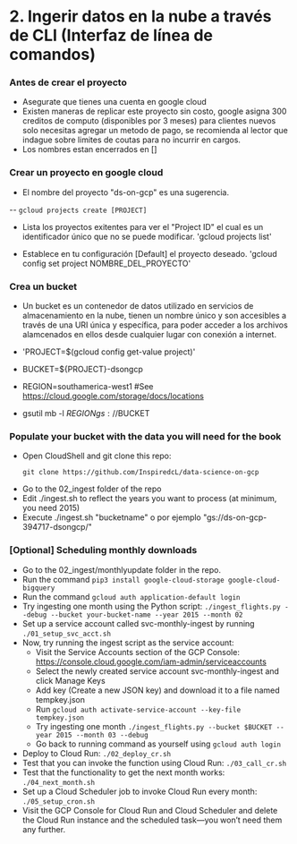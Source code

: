 # 2. Ingerir datos en la nube a través de CLI (Interfaz de línea de comandos)

### Antes de crear el proyecto
* Asegurate que tienes una cuenta en google cloud
* Existen maneras de replicar este proyecto sin costo, google asigna 300 creditos de computo (disponibles por 3 meses) para clientes nuevos solo necesitas agregar un metodo de pago, se recomienda al lector que indague sobre limites de coutas para no incurrir en cargos.
* Los nombres estan encerrados en []

### Crear un proyecto en google cloud

* El nombre del proyecto "ds-on-gcp" es una sugerencia.
  
-- `gcloud projects create [PROJECT]`

* Lista los proyectos exitentes para ver el "Project ID" el cual es un identificador único que no se puede modificar.
'gcloud projects list'

* Establece en tu configuración [Default] el proyecto deseado. 
'gcloud config set project NOMBRE_DEL_PROYECTO'  
  
### Crea un bucket

* Un bucket es un contenedor de datos utilizado en servicios de almacenamiento en la nube, tienen un nombre único y son accesibles a través de una URI única y específica, para poder acceder a los archivos alamcenados en ellos desde cualquier lugar con conexión a internet.
  
* 'PROJECT=$(gcloud config get-value project)'
* BUCKET=${PROJECT}-dsongcp
* REGION=southamerica-west1 #See https://cloud.google.com/storage/docs/locations
* gsutil mb -l $REGION gs://$BUCKET

### Populate your bucket with the data you will need for the book

* Open CloudShell and git clone this repo:
    ```git
    git clone https://github.com/InspiredcL/data-science-on-gcp
    ```
* Go to the 02_ingest folder of the repo
* Edit ./ingest.sh to reflect the years you want to process (at minimum, you need 2015)
* Execute ./ingest.sh "bucketname" o por ejemplo "gs://ds-on-gcp-394717-dsongcp/"

### [Optional] Scheduling monthly downloads
* Go to the 02_ingest/monthlyupdate folder in the repo.
* Run the command `pip3 install google-cloud-storage google-cloud-bigquery`
* Run the command `gcloud auth application-default login`
* Try ingesting one month using the Python script: `./ingest_flights.py --debug --bucket your-bucket-name --year 2015 --month 02` 
* Set up a service account called svc-monthly-ingest by running `./01_setup_svc_acct.sh`
* Now, try running the ingest script as the service account:
  * Visit the Service Accounts section of the GCP Console: https://console.cloud.google.com/iam-admin/serviceaccounts
  * Select the newly created service account svc-monthly-ingest and click Manage Keys
  * Add key (Create a new JSON key) and download it to a file named tempkey.json
  * Run `gcloud auth activate-service-account --key-file tempkey.json`
  * Try ingesting one month `./ingest_flights.py --bucket $BUCKET --year 2015 --month 03 --debug`
  * Go back to running command as yourself using `gcloud auth login`
* Deploy to Cloud Run: `./02_deploy_cr.sh`
* Test that you can invoke the function using Cloud Run: `./03_call_cr.sh`
* Test that the functionality to get the next month works: `./04_next_month.sh`
* Set up a Cloud Scheduler job to invoke Cloud Run every month: `./05_setup_cron.sh`
* Visit the GCP Console for Cloud Run and Cloud Scheduler and delete the Cloud Run instance and the scheduled task—you won’t need them any further.

